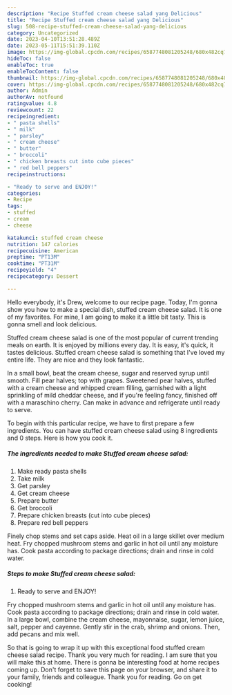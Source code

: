 ```yaml
---
description: "Recipe Stuffed cream cheese salad yang Delicious"
title: "Recipe Stuffed cream cheese salad yang Delicious"
slug: 508-recipe-stuffed-cream-cheese-salad-yang-delicious
category: Uncategorized
date: 2023-04-10T13:51:28.489Z
date: 2023-05-11T15:51:39.110Z
image: https://img-global.cpcdn.com/recipes/6587748081205248/680x482cq70/stuffed-cream-cheese-salad-recipe-main-photo.jpg
hideToc: false
enableToc: true
enableTocContent: false
thumbnail: https://img-global.cpcdn.com/recipes/6587748081205248/680x482cq70/stuffed-cream-cheese-salad-recipe-main-photo.jpg
cover: https://img-global.cpcdn.com/recipes/6587748081205248/680x482cq70/stuffed-cream-cheese-salad-recipe-main-photo.jpg
author: Admin
authorAv: notfound
ratingvalue: 4.8
reviewcount: 22
recipeingredient:
- " pasta shells"
- " milk"
- " parsley"
- " cream cheese"
- " butter"
- " broccoli"
- " chicken breasts cut into cube pieces"
- " red bell peppers"
recipeinstructions:

- "Ready to serve and ENJOY!"
categories:
- Recipe
tags:
- stuffed
- cream
- cheese

katakunci: stuffed cream cheese 
nutrition: 147 calories
recipecuisine: American
preptime: "PT13M"
cooktime: "PT31M"
recipeyield: "4"
recipecategory: Dessert

---
```



Hello everybody, it's Drew, welcome to our recipe page. Today, I'm gonna show you how to make a special dish, stuffed cream cheese salad. It is one of my favorites. For mine, I am going to make it a little bit tasty. This is gonna smell and look delicious.

Stuffed cream cheese salad is one of the most popular of current trending meals on earth. It is enjoyed by millions every day. It is easy, it's quick, it tastes delicious. Stuffed cream cheese salad is something that I've loved my entire life. They are nice and they look fantastic.

In a small bowl, beat the cream cheese, sugar and reserved syrup until smooth. Fill pear halves; top with grapes. Sweetened pear halves, stuffed with a cream cheese and whipped cream filling, garnished with a light sprinkling of mild cheddar cheese, and if you&#39;re feeling fancy, finished off with a maraschino cherry. Can make in advance and refrigerate until ready to serve.


To begin with this particular recipe, we have to first prepare a few ingredients. You can have stuffed cream cheese salad using 8 ingredients and 0 steps. Here is how you cook it.

<!--inarticleads1-->

##### The ingredients needed to make Stuffed cream cheese salad:

1. Make ready  pasta shells
1. Take  milk
1. Get  parsley
1. Get  cream cheese
1. Prepare  butter
1. Get  broccoli
1. Prepare  chicken breasts (cut into cube pieces)
1. Prepare  red bell peppers


Finely chop stems and set caps aside. Heat oil in a large skillet over medium heat. Fry chopped mushroom stems and garlic in hot oil until any moisture has. Cook pasta according to package directions; drain and rinse in cold water. 

<!--inarticleads2-->

##### Steps to make Stuffed cream cheese salad:


1. Ready to serve and ENJOY!

Fry chopped mushroom stems and garlic in hot oil until any moisture has. Cook pasta according to package directions; drain and rinse in cold water. In a large bowl, combine the cream cheese, mayonnaise, sugar, lemon juice, salt, pepper and cayenne. Gently stir in the crab, shrimp and onions. Then, add pecans and mix well. 

So that is going to wrap it up with this exceptional food stuffed cream cheese salad recipe. Thank you very much for reading. I am sure that you will make this at home. There is gonna be interesting food at home recipes coming up. Don't forget to save this page on your browser, and share it to your family, friends and colleague. Thank you for reading. Go on get cooking!
